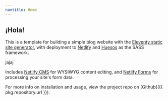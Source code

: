 ```yaml
---
navtitle: Home
---
```

## ¡Hola!

This is a template for building a simple blog website with the [Eleventy static site generator](https://www.11ty.io), with deployment to [Netlify](https://www.netlify.com) and [Huesos](https://github.com/idiazroncero/huesos) as the SASS framework.

jajaj

Includes [Netlify CMS](https://www.netlifycms.org) for WYSIWYG content editing, and [Netlify Forms](https://www.netlify.com/docs/form-handling) for processing your site's form data.

For more info on installation and usage, view the project repo on \[Github]({{ pkg.repository.url }}).
